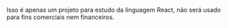 Isso é apenas um projeto para estudo da linguagem React, não será usado para fins comerciais nem financeiros.
